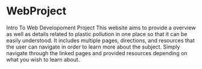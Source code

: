# WebProject
Intro To Web Developoment Project 
This website aims to provide a overview as well as details related to plastic pollution
in one place so that it can be easily understood. It includes multiple pages, directions,
and resources that the user can navigate in order to learn more about the subject.
Simply navigate through the linked pages and provided resources depending on what you wish to learn about.
